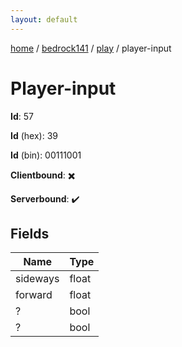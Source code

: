 ```yaml
---
layout: default
---
```


[home](/)  /  [bedrock141](/protocol/bedrock141)  /  [play](/protocol/bedrock141/play)  /  player-input

# Player-input

**Id**: 57

**Id** (hex): 39

**Id** (bin): 00111001

**Clientbound**: ✖️

**Serverbound**: ✔️

## Fields

Name | Type
---|---
sideways | float
forward | float
? | bool
? | bool

